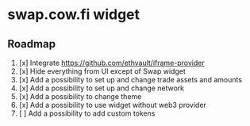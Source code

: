# swap.cow.fi widget

## Roadmap

1. [x] Integrate https://github.com/ethvault/iframe-provider
2. [x] Hide everything from UI except of Swap widget
3. [x] Add a possibility to set up and change trade assets and amounts
4. [x] Add a possibility to set up and change network
5. [x] Add a possibility to change theme
6. [x] Add a possibility to use widget without web3 provider
7. [ ] Add a possibility to add custom tokens

